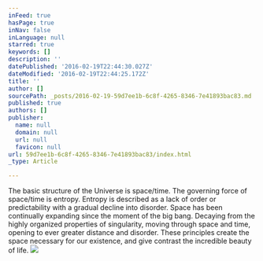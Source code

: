 ```yaml
---
inFeed: true
hasPage: true
inNav: false
inLanguage: null
starred: true
keywords: []
description: ''
datePublished: '2016-02-19T22:44:30.027Z'
dateModified: '2016-02-19T22:44:25.172Z'
title: ''
author: []
sourcePath: _posts/2016-02-19-59d7ee1b-6c8f-4265-8346-7e41893bac83.md
published: true
authors: []
publisher:
  name: null
  domain: null
  url: null
  favicon: null
url: 59d7ee1b-6c8f-4265-8346-7e41893bac83/index.html
_type: Article

---
```

The basic structure of the Universe is space/time. The governing force of space/time is entropy. Entropy is described as a lack of order or predictability with a gradual decline into disorder.  Space has been continually expanding since the moment of the big bang. Decaying from the highly organized properties of singularity, moving through space and time, opening to ever greater distance and disorder.  These principles create the space necessary for our existence, and give contrast the incredible beauty of life.
![](https://the-grid-user-content.s3-us-west-2.amazonaws.com/4c83817b-27f8-4e2b-8784-8a7426258e92.jpg)